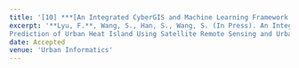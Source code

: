 ```yaml
---
title: '[10] ***[An Integrated CyberGIS and Machine Learning Framework for Fine‐Scale Prediction of Urban Heat Island Using Satellite Remote Sensing and Urban Sensor Network Data](https://www.springer.com/journal/44212)***'
excerpt: '**Lyu, F.**, Wang, S., Han, S., Wang, S. (In Press). An Integrated CyberGIS and Machine Learning Framework for Fine‐Scale
Prediction of Urban Heat Island Using Satellite Remote Sensing and Urban Sensor Network Data. *Urban Informatics*'
date: Accepted
venue: 'Urban Informatics'
---
```

